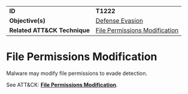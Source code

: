 |||
|---------|------------------------|
|**ID**|**T1222**|
|**Objective(s)**| [Defense Evasion](../defense-evasion)|
|**Related ATT&CK Technique**|[File Permissions Modification](https://attack.mitre.org/techniques/T1222)|


File Permissions Modification
============================
Malware may modify file permissions to evade detection. 

See ATT&CK: [**File Permissions Modification**](https://attack.mitre.org/techniques/T1222).